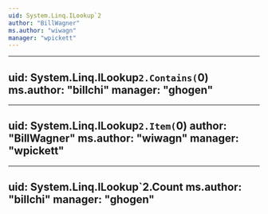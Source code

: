```yaml
---
uid: System.Linq.ILookup`2
author: "BillWagner"
ms.author: "wiwagn"
manager: "wpickett"
---
```


---
uid: System.Linq.ILookup`2.Contains(`0)
ms.author: "billchi"
manager: "ghogen"
---

---
uid: System.Linq.ILookup`2.Item(`0)
author: "BillWagner"
ms.author: "wiwagn"
manager: "wpickett"
---

---
uid: System.Linq.ILookup`2.Count
ms.author: "billchi"
manager: "ghogen"
---
